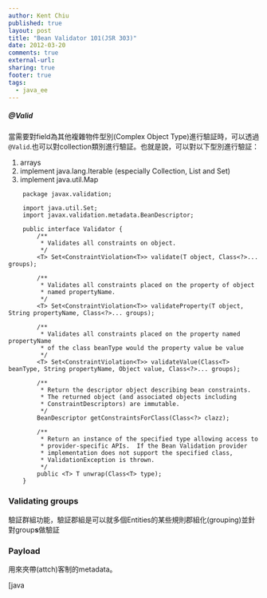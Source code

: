 ```yaml
---
author: Kent Chiu
published: true
layout: post
title: "Bean Validator 101(JSR 303)"
date: 2012-03-20
comments: true
external-url:
sharing: true
footer: true
tags:
  - java_ee
---
```





##### @Valid

當需要對field為其他複雜物件型別(Complex Object
Type)進行驗証時，可以透過`@Valid`.也可以對collection類別進行驗証。也就是說，可以對以下型別進行驗証：

1.  arrays
2.  implement java.lang.Iterable (especially Collection, List and Set)
3.  implement java.util.Map



```
    package javax.validation;
     
    import java.util.Set;
    import javax.validation.metadata.BeanDescriptor;
     
    public interface Validator {
        /**
         * Validates all constraints on object.
         */
        <T> Set<ConstraintViolation<T>> validate(T object, Class<?>... groups);
     
        /**
         * Validates all constraints placed on the property of object
         * named propertyName.
         */
        <T> Set<ConstraintViolation<T>> validateProperty(T object, String propertyName, Class<?>... groups);
     
        /**
         * Validates all constraints placed on the property named propertyName
         * of the class beanType would the property value be value
         */
        <T> Set<ConstraintViolation<T>> validateValue(Class<T> beanType, String propertyName, Object value, Class<?>... groups);
     
        /**
         * Return the descriptor object describing bean constraints.
         * The returned object (and associated objects including
         * ConstraintDescriptors) are immutable.
         */
        BeanDescriptor getConstraintsForClass(Class<?> clazz);
     
        /**
         * Return an instance of the specified type allowing access to
         * provider-specific APIs.  If the Bean Validation provider
         * implementation does not support the specified class,
         * ValidationException is thrown.
         */
        public <T> T unwrap(Class<T> type);
    }

```

### Validating groups

驗証群組功能，驗証郡組是可以就多個Entities的某些規則郡組化(grouping)並針對group**s**做驗証

### Payload

用來夾帶(attch)客制的metadata。

[java
